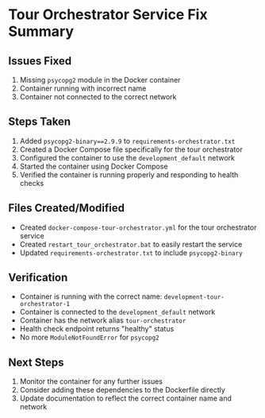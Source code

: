 # Tour Orchestrator Service Fix Summary

## Issues Fixed
1. Missing `psycopg2` module in the Docker container
2. Container running with incorrect name
3. Container not connected to the correct network

## Steps Taken
1. Added `psycopg2-binary==2.9.9` to `requirements-orchestrator.txt`
2. Created a Docker Compose file specifically for the tour orchestrator
3. Configured the container to use the `development_default` network
4. Started the container using Docker Compose
5. Verified the container is running properly and responding to health checks

## Files Created/Modified
- Created `docker-compose-tour-orchestrator.yml` for the tour orchestrator service
- Created `restart_tour_orchestrator.bat` to easily restart the service
- Updated `requirements-orchestrator.txt` to include `psycopg2-binary`

## Verification
- Container is running with the correct name: `development-tour-orchestrator-1`
- Container is connected to the `development_default` network
- Container has the network alias `tour-orchestrator`
- Health check endpoint returns "healthy" status
- No more `ModuleNotFoundError` for `psycopg2`

## Next Steps
1. Monitor the container for any further issues
2. Consider adding these dependencies to the Dockerfile directly
3. Update documentation to reflect the correct container name and network